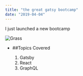 ```yaml
---
title: "the great gatsy bootcamp"
date: "2019-04-04"
---
```


I just launched a new bootcamp

![Grass](./grass.png)

- ##Topics Covered

  1. Gatsby
  2. React
  3. GraphQL

